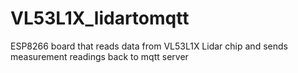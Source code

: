 # VL53L1X_lidartomqtt
ESP8266 board that reads data from VL53L1X Lidar chip and sends measurement readings back to mqtt server
